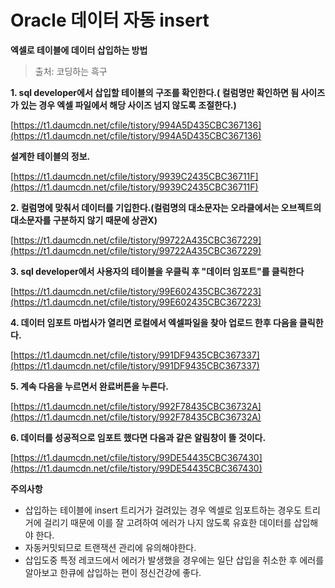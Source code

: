 # Oracle 데이터 자동 insert

**엑셀로 테이블에 데이터 삽입하는 방법**

> 출처: 코딩하는 흑구

**1. sql developer에서 삽입할 테이블의 구조를 확인한다.( 컬럼명만 확인하면 됨 사이즈가 있는 경우 엑셀 파일에서 해당 사이즈 넘지 않도록 조절한다.)**

[https://t1.daumcdn.net/cfile/tistory/994A5D435CBC367136](https://t1.daumcdn.net/cfile/tistory/994A5D435CBC367136)

**설계한 테이블의 정보.**

[https://t1.daumcdn.net/cfile/tistory/9939C2435CBC36711F](https://t1.daumcdn.net/cfile/tistory/9939C2435CBC36711F)

**2. 컬럼명에 맞춰서 데이터를 기입한다.(컬럼명의 대소문자는 오라클에서는 오브젝트의 대소문자를 구분하지 않기 때문에 상관X)**

[https://t1.daumcdn.net/cfile/tistory/99722A435CBC367229](https://t1.daumcdn.net/cfile/tistory/99722A435CBC367229)

**3. sql developer에서 사용자의 테이블을 우클릭 후 "데이터 임포트"를 클릭한다**

[https://t1.daumcdn.net/cfile/tistory/99E602435CBC367223](https://t1.daumcdn.net/cfile/tistory/99E602435CBC367223)

**4. 데이터 임포트 마법사가 열리면 로컬에서 엑셀파일을 찾아 업로드 한후 다음을 클릭한다.**

[https://t1.daumcdn.net/cfile/tistory/991DF9435CBC367337](https://t1.daumcdn.net/cfile/tistory/991DF9435CBC367337)

**5. 계속 다음을 누르면서 완료버튼을 누른다.**

[https://t1.daumcdn.net/cfile/tistory/992F78435CBC36732A](https://t1.daumcdn.net/cfile/tistory/992F78435CBC36732A)

**6. 데이터를 성공적으로 임포트 했다면 다음과 같은 알림창이 뜰 것이다.**

[https://t1.daumcdn.net/cfile/tistory/99DE54435CBC367430](https://t1.daumcdn.net/cfile/tistory/99DE54435CBC367430)

**주의사항**

- 삽입하는 테이블에 insert 트리거가 걸려있는 경우 엑셀로 임포트하는 경우도 트리거에 걸리기 때문에 이를 잘 고려하여 에러가 나지 않도록 유효한 데이터를 삽입해야 한다.
- 자동커밋되므로 트랜잭션 관리에 유의해야한다.
- 삽입도중 특정 레코드에서 에러가 발생했을 경우에는 일단 삽입을 취소한 후 에러를 알아보고 한큐에 삽입하는 편이 정신건강에 좋다.
